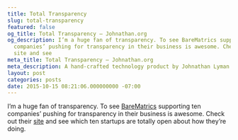 ```yaml
---
title: Total Transparency
slug: total-transparency
featured: false
og_title: Total Transparency – Johnathan.org
og_description: I’m a huge fan of transparency. To see BareMatrics supporting ten
  companies’ pushing for transparency in their business is awesome. Check out their
  site and see
meta_title: Total Transparency – Johnathan.org
meta_description: A hand-crafted technology product by Johnathan Lyman
layout: post
categories: posts
date: 2015-10-15 08:21:06.000000000 -07:00
---
```


I’m a huge fan of transparency. To see [BareMatrics](https://baremetrics.com/open) supporting ten companies’ pushing for transparency in their business is awesome. Check out their [site](https://baremetrics.com/open) and see which ten startups are totally open about how they’re doing.

